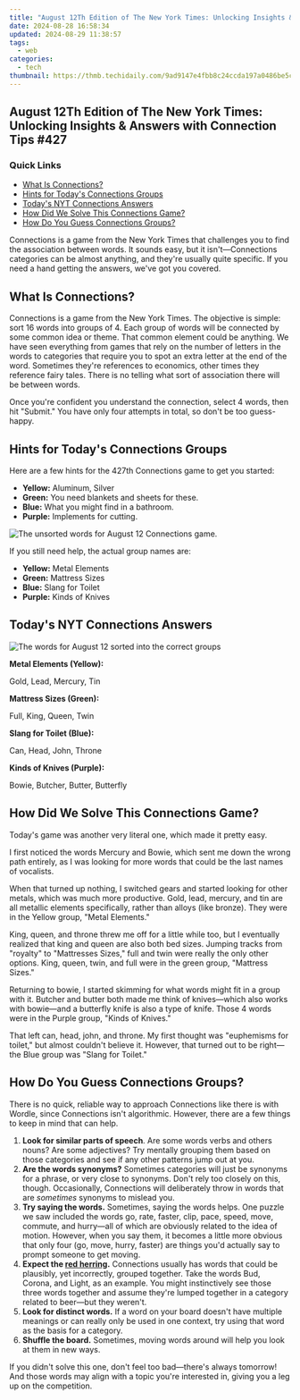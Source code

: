 ```yaml
---
title: "August 12Th Edition of The New York Times: Unlocking Insights & Answers with Connection Tips #427"
date: 2024-08-28 16:58:34
updated: 2024-08-29 11:38:57
tags:
  - web
categories:
  - tech
thumbnail: https://thmb.techidaily.com/9ad9147e4fbb8c24ccda197a0486be5c1d9c044a46c11534bd2a1352ab33e591.png
---
```


## August 12Th Edition of The New York Times: Unlocking Insights & Answers with Connection Tips #427

### Quick Links

* [What Is Connections?](https://win-able.techidaily.com/resolving-infinite-startup-issues-in-sea-of-thieves-a-step-by-step-solution/)
* [Hints for Today's Connections Groups](https://facebook-video-footage.techidaily.com/updated-the-professionals-path-expert-strategies-for-360-youtube-live-broadcasting/)
* [Today's NYT Connections Answers](https://tech-savvy.techidaily.com/top-7-enhancers-elevating-your-speaking-game-with-ai/)
* [How Did We Solve This Connections Game?](https://youtube-sure.techidaily.com/atching-thumbnails-select-the-best-fonts/)
* [How Do You Guess Connections Groups?](https://instagram-clips.techidaily.com/new-posting-a-youtube-video-via-insta-stories-a-step-by-step-guide/)

 Connections is a game from the New York Times that challenges you to find the association between words. It sounds easy, but it isn't—Connections categories can be almost anything, and they're usually quite specific. If you need a hand getting the answers, we've got you covered.

##  What Is Connections?

 Connections is a game from the New York Times. The objective is simple: sort 16 words into groups of 4\. Each group of words will be connected by some common idea or theme. That common element could be anything. We have seen everything from games that rely on the number of letters in the words to categories that require you to spot an extra letter at the end of the word. Sometimes they're references to economics, other times they reference fairy tales. There is no telling what sort of association there will be between words.

 Once you're confident you understand the connection, select 4 words, then hit "Submit." You have only four attempts in total, so don't be too guess-happy.

##  Hints for Today's Connections Groups

 Here are a few hints for the 427th Connections game to get you started:

* **Yellow:** Aluminum, Silver
* **Green:** You need blankets and sheets for these.
* **Blue:** What you might find in a bathroom.
* **Purple:** Implements for cutting.

![The unsorted words for August 12 Connections game.](https://static1.howtogeekimages.com/wordpress/wp-content/uploads/2024/08/the-unsorted-words-for-august-12-connections-game.png) 

 If you still need help, the actual group names are:

* **Yellow:** Metal Elements
* **Green:** Mattress Sizes
* **Blue:** Slang for Toilet
* **Purple:** Kinds of Knives

##  Today's NYT Connections Answers

![The words for August 12 sorted into the correct groups](https://static1.howtogeekimages.com/wordpress/wp-content/uploads/2024/08/the-words-for-august-12-sorted-into-the-correct-groups.png) 

**Metal Elements (Yellow):** 

 Gold, Lead, Mercury, Tin

**Mattress Sizes (Green):** 

 Full, King, Queen, Twin

**Slang for Toilet (Blue):** 

 Can, Head, John, Throne

**Kinds of Knives (Purple):** 

 Bowie, Butcher, Butter, Butterfly

##  How Did We Solve This Connections Game?

 Today's game was another very literal one, which made it pretty easy. 

 I first noticed the words Mercury and Bowie, which sent me down the wrong path entirely, as I was looking for more words that could be the last names of vocalists. 

 When that turned up nothing, I switched gears and started looking for other metals, which was much more productive. Gold, lead, mercury, and tin are all metallic elements specifically, rather than alloys (like bronze). They were in the Yellow group, "Metal Elements." 

 King, queen, and throne threw me off for a little while too, but I eventually realized that king and queen are also both bed sizes. Jumping tracks from "royalty" to "Mattresses Sizes," full and twin were really the only other options. King, queen, twin, and full were in the green group, "Mattress Sizes." 

 Returning to bowie, I started skimming for what words might fit in a group with it. Butcher and butter both made me think of knives—which also works with bowie—and a butterfly knife is also a type of knife. Those 4 words were in the Purple group, "Kinds of Knives." 

 That left can, head, john, and throne. My first thought was "euphemisms for toilet," but almost couldn't believe it. However, that turned out to be right—the Blue group was "Slang for Toilet." 

##  How Do You Guess Connections Groups?

 There is no quick, reliable way to approach Connections like there is with Wordle, since Connections isn't algorithmic. However, there are a few things to keep in mind that can help.

1. **Look for similar parts of speech**. Are some words verbs and others nouns? Are some adjectives? Try mentally grouping them based on those categories and see if any other patterns jump out at you.
2. **Are the words synonyms?** Sometimes categories will just be synonyms for a phrase, or very close to synonyms. Don't rely too closely on this, though. Occasionally, Connections will deliberately throw in words that are _sometimes_ synonyms to mislead you.
3. **Try saying the words.** Sometimes, saying the words helps. One puzzle we saw included the words go, rate, faster, clip, pace, speed, move, commute, and hurry—all of which are obviously related to the idea of motion. However, when you say them, it becomes a little more obvious that only four (go, move, hurry, faster) are things you'd actually say to prompt someone to get moving.
4. **Expect the [red herring](https://www.merriam-webster.com/dictionary/red%20herring).** Connections usually has words that could be plausibly, yet incorrectly, grouped together. Take the words Bud, Corona, and Light, as an example. You might instinctively see those three words together and assume they're lumped together in a category related to beer—but they weren't.
5. **Look for distinct words.** If a word on your board doesn't have multiple meanings or can really only be used in one context, try using that word as the basis for a category.
6. **Shuffle the board.** Sometimes, moving words around will help you look at them in new ways.

 If you didn't solve this one, don't feel too bad—there's always tomorrow! And those words may align with a topic you're interested in, giving you a leg up on the competition.

<ins class="adsbygoogle"
     style="display:block"
     data-ad-format="autorelaxed"
     data-ad-client="ca-pub-7571918770474297"
     data-ad-slot="1223367746"></ins>



<ins class="adsbygoogle"
     style="display:block"
     data-ad-client="ca-pub-7571918770474297"
     data-ad-slot="8358498916"
     data-ad-format="auto"
     data-full-width-responsive="true"></ins>
